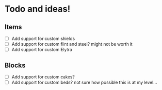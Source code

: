# Todo and ideas!

## Items
- [ ] Add support for custom shields
- [ ] Add support for custom flint and steel? might not be worth it
- [ ] Add support for custom Elytra

## Blocks
- [ ] Add support for custom cakes?
- [ ] Add support for custom beds? not sure how possible this is at my level...